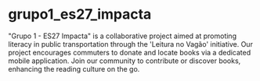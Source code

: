 # grupo1_es27_impacta
"Grupo 1 - ES27 Impacta" is a collaborative project aimed at promoting literacy in public transportation through the 'Leitura no Vagão' initiative. Our project encourages commuters to donate and locate books via a dedicated mobile application. Join our community to contribute or discover books, enhancing the reading culture on the go.
